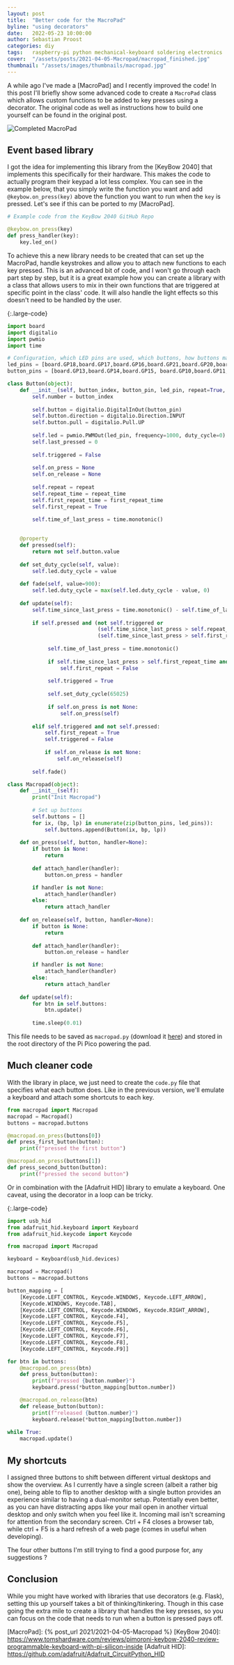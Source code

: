 ```yaml
---
layout: post
title:  "Better code for the MacroPad"
byline: "using decorators"
date:   2022-05-23 10:00:00
author: Sebastian Proost
categories: diy
tags:	raspberry-pi python mechanical-keyboard soldering electronics
cover:  "/assets/posts/2021-04-05-Macropad/macropad_finished.jpg"
thumbnail: "/assets/images/thumbnails/macropad.jpg"
---
```


A while ago I've made a [MacroPad] and I recently improved the code! In this post I'll briefly show some advanced code
to create a ```MacroPad``` class which allows custom functions to be added to key presses using a decorator. The
original code as well as instructions how to build one yourself can be found in the original post.

![Completed MacroPad](/assets/posts/2021-04-05-Macropad/macropad_finished2.jpg)

## Event based library

I got the idea for implementing this library from the [KeyBow 2040] that implements this specifically for their
hardware. This makes the code to actually program their keypad a lot less complex. You can see in the example below, 
that you simply write the function you want and add ```@keybow.on_press(key)``` above the function you want to run when
the ```key``` is pressed. Let's see if this can be ported to my [MacroPad].

```python
# Example code from the KeyBow 2040 GitHub Repo

@keybow.on_press(key)
def press_handler(key):
    key.led_on()
```

To achieve this a new library needs to be created that can set up the MacroPad, handle keystrokes and allow you to
 attach new functions to each key pressed. This is an advanced bit of code, and I won't go through each part step by
 step, but it is a great example how you can create a library with a class that allows users to mix in their own 
 functions that are triggered at specific point in the class' code. It will also handle the light effects so this
 doesn't need to be handled by the user.
 

{:.large-code}
```python
import board
import digitalio
import pwmio
import time

# Configuration, which LED pins are used, which buttons, how buttons map to macros
led_pins = [board.GP18,board.GP17,board.GP16,board.GP21,board.GP20,board.GP19, board.GP27, board.GP26,board.GP22]
button_pins = [board.GP13,board.GP14,board.GP15, board.GP10,board.GP11,board.GP12,board.GP7,board.GP8,board.GP9]

class Button(object):
    def __init__(self, button_index, button_pin, led_pin, repeat=True, repeat_time=0.075, first_repeat_time=0.5):
        self.number = button_index
        
        self.button = digitalio.DigitalInOut(button_pin)
        self.button.direction = digitalio.Direction.INPUT
        self.button.pull = digitalio.Pull.UP
        
        self.led = pwmio.PWMOut(led_pin, frequency=1000, duty_cycle=0)
        self.last_pressed = 0
        
        self.triggered = False
        
        self.on_press = None
        self.on_release = None
        
        self.repeat = repeat
        self.repeat_time = repeat_time
        self.first_repeat_time = first_repeat_time
        self.first_repeat = True
        
        self.time_of_last_press = time.monotonic()

    
    @property
    def pressed(self):
        return not self.button.value
    
    def set_duty_cycle(self, value):
        self.led.duty_cycle = value
    
    def fade(self, value=900):
        self.led.duty_cycle = max(self.led.duty_cycle - value, 0)
    
    def update(self):
        self.time_since_last_press = time.monotonic() - self.time_of_last_press
        
        if self.pressed and (not self.triggered or
                             (self.time_since_last_press > self.repeat_time and self.repeat and not self.first_repeat) or
                             (self.time_since_last_press > self.first_repeat_time and self.first_repeat and self.repeat)):
             
             self.time_of_last_press = time.monotonic()
             
             if self.time_since_last_press > self.first_repeat_time and self.first_repeat and self.triggered:
                 self.first_repeat = False
                 
             self.triggered = True
            
             self.set_duty_cycle(65025)
                 
             if self.on_press is not None:
                 self.on_press(self)
                
        elif self.triggered and not self.pressed:
            self.first_repeat = True
            self.triggered = False
            
            if self.on_release is not None:
                self.on_release(self)
                
        self.fade()

class Macropad(object):
    def __init__(self):
        print("Init Macropad")
        
        # Set up buttons
        self.buttons = []
        for ix, (bp, lp) in enumerate(zip(button_pins, led_pins)):
            self.buttons.append(Button(ix, bp, lp))
    
    def on_press(self, button, handler=None):
        if button is None:
            return
        
        def attach_handler(handler):
            button.on_press = handler

        if handler is not None:
            attach_handler(handler)
        else:
            return attach_handler
    
    def on_release(self, button, handler=None):
        if button is None:
            return
        
        def attach_handler(handler):
            button.on_release = handler

        if handler is not None:
            attach_handler(handler)
        else:
            return attach_handler
    
    def update(self):
        for btn in self.buttons:
            btn.update()
            
        time.sleep(0.01)
```

This file needs to be saved as ```macropad.py``` (download it [here](/assets/posts/2022-05-23-Macropad_update/macropad.py))
and stored in the root directory of the Pi Pico powering the pad.

## Much cleaner code

With the library in place, we just need to create the ```code.py``` file that specifies what each button does. Like
 in the previous version, we'll emulate a keyboard and attach some shortcuts to each key.

```python
from macropad import Macropad
macropad = Macropad()
buttons = macropad.buttons

@macropad.on_press(buttons[0])
def press_first_button(button):
    print(f"pressed the first button")

@macropad.on_press(buttons[1])
def press_second_button(button):
    print(f"pressed the second button")
```

Or in combination with the [Adafruit HID] library to emulate a keyboard. One caveat, using the decorator
in a loop can be tricky.

{:.large-code}
```python
import usb_hid
from adafruit_hid.keyboard import Keyboard
from adafruit_hid.keycode import Keycode

from macropad import Macropad

keyboard = Keyboard(usb_hid.devices)

macropad = Macropad()
buttons = macropad.buttons

button_mapping = [
    [Keycode.LEFT_CONTROL, Keycode.WINDOWS, Keycode.LEFT_ARROW],
    [Keycode.WINDOWS, Keycode.TAB],
    [Keycode.LEFT_CONTROL, Keycode.WINDOWS, Keycode.RIGHT_ARROW],
    [Keycode.LEFT_CONTROL, Keycode.F4],
    [Keycode.LEFT_CONTROL, Keycode.F5],
    [Keycode.LEFT_CONTROL, Keycode.F6],
    [Keycode.LEFT_CONTROL, Keycode.F7],
    [Keycode.LEFT_CONTROL, Keycode.F8],
    [Keycode.LEFT_CONTROL, Keycode.F9]]

for btn in buttons:
    @macropad.on_press(btn)
    def press_button(button):
        print(f"pressed {button.number}")
        keyboard.press(*button_mapping[button.number])

    @macropad.on_release(btn)
    def release_button(button):
        print(f"released {button.number}")
        keyboard.release(*button_mapping[button.number])
    
while True:
    macropad.update()
```

## My shortcuts

I assigned three buttons to shift between different virtual desktops and show the overview. As I currently have a 
 single screen (albeit a rather big one), being able to flip to another desktop with a single button provides an
 experience similar to having a dual-monitor setup. Potentially even better, as you can have distracting apps like your
 mail open in another virtual desktop and only switch when you feel like it. Incoming mail isn't screaming for 
 attention from the secondary screen. Ctrl + F4 closes a browser tab, while ctrl + F5 is a hard refresh
 of a web page (comes in useful when developing). 

The four other buttons I'm still trying to find a good purpose for, any suggestions ?

## Conclusion

While you might have worked with libraries that use decorators (e.g. Flask), setting this up yourself takes a bit of
thinking/tinkering. Though in this case going the extra mile to create a library that handles the key presses, so you
can focus on the code that needs to run when a button is pressed pays off.

[MacroPad]: {% post_url 2021/2021-04-05-Macropad %}
[KeyBow 2040]: https://www.tomshardware.com/reviews/pimoroni-keybow-2040-review-programmable-keyboard-with-pi-silicon-inside
[Adafruit HID]: https://github.com/adafruit/Adafruit_CircuitPython_HID
